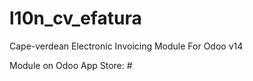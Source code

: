 # l10n_cv_efatura
Cape-verdean Electronic Invoicing Module For Odoo v14

Module on Odoo App Store: #
